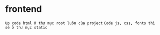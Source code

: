 # frontend
```Up code html ở thư mục root luôn của project```
```Code js, css, fonts thì sẽ ở thư mục static```
